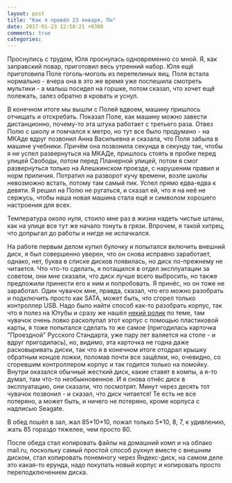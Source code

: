 ```yaml
---
layout: post
title: "Как я провёл 23 января, Пн"
date: 2017-01-23 12:58:21 +0300
comments: true
categories: 
---
```

Проснулись с трудом, Юля проснулась одновременно со мной. Я, как заправский повар, приготовил весь утренний набор. Юля ещё приготовила Поле гоголь-моголь из перепелиных яиц. Поля встала нормально - вчера она в это же время уже поспешила смотреть мультики - а малыш посидел на горшке, потом сказал, что хочет ещё полежать, залез обратно в кровать и уснул.

В конечном итоге мы вышли с Полей вдвоем, машину пришлось отчищать и отскребать. Показал Поле, как машину можно завести дистанционно, почему-то эта штука работает с третьего раза. Отвез Полю с школу и помчался к метро, но тут все было продумано - на МКАде вдруг позвонил Анна Васильевна и сказала, что Поля забыла в машине учебники. Причём она позвонила секунда в секунду так, чтобы я не успел развернуться на МКАДе, пришлось стоять в пробке перед улицей Свободы, потом перед Планерной улицей, потом я смог развернуться только на Алешкинском проезде, с нарушеним правил и норм приличия. Потратил на разворот кучу времени, возле школы невозможно встать, потому там самый пик. Успел прямо едва-едва к девяти. Я решил на Полю не ругаться, и сказал ей, что я на неё не сержусь, чтобы наша новая машина стала ещё и символом хорошего настроения для всех.

Температура около нуля, стоило мне раз в жизни надеть чистые штаны, как на улице все тут же начало тонуть в грязи. Впрочем, я такой хитрец, что допрыгал до работы и нигде не испачкался.

На работе первым делом купил булочку и попытался включить внешний диск, я был совершенно уверен, что он снова исправно заработает, однако, нет, буква в списке дисков появилась, но диск по-прежнему не читается. Что что-то сделать, я потащился в отдел эксплуатации за советом, они мне сказали, что диск лучше всего выбросить, но также предложили принести его к ним и попробовать. Я принёс, но он тоже не заработал. Один чувачок мне, правда, сказал, что его можно разобрать и подключить просто как SATA, может быть, что сгорел только контроллер USB. Надо было найти способ как-то разобрать корпус, так что я полез на Ютубы и сразу же нашёл [некий ролик](https://www.youtube.com/watch?v=KHk9rrXOsXk) по теме, там чувачок очень ловко расколупал этот корпус с помощью пластиковой карты, я тоже попытался сделать то же самое (пригодилась карточка "Проездной" Русского Стандарта, уже пару лет валяется на столе - и вдруг пригодилась), но, видимо, эта карточка не годна даже расковыривать диски, так что я в конечном итоге отодрал крышку обратным концов ложки, поломав почти все защёлки, но, очевидно, со сгоревшим контроллером корпус и так годится только на помойку. Внутри оказался обычный жесткий диск, какие ставят в компы, а я-то думал, там что-то необыкновенное. И я снова отнёс диск в эксплуатацию, они сказали, что посмотрят. Минут через десять тот чувачок позвонил - и сказал, что диск читается! Те есть не все потеряно, а может быть, и ничего не потеряно, кроме корпуса с надписью Seagate.

В обед пошёл в зал, жал 85\*10\*10, пожал только 5\*10, 8, 7, к удивлению, жать 85 гораздо тяжелее, чем просто 80.


После обеда стал копировать файлы на домашний комп и на облако mail.ru, поскольку самый простой способ рухнул вместе с внешним диском, стал копировать понемногу через Яндекс-диск, на самом деле это какая-то ерунда, надо покупать новый корпус и копировать просто переподключением диска.
